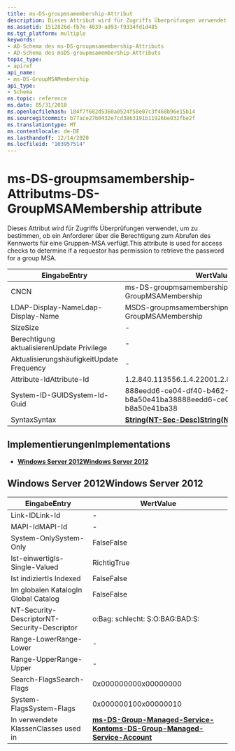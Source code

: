 ```yaml
---
title: ms-DS-groupmsamembership-Attribut
description: Dieses Attribut wird für Zugriffs Überprüfungen verwendet, um zu bestimmen, ob ein Anforderer über die Berechtigung zum Abrufen des Kennworts für eine Gruppen-MSA verfügt.
ms.assetid: 1512826d-fb7e-4039-ad93-f9334fd1d485
ms.tgt_platform: multiple
keywords:
- AD-Schema des ms-DS-groupmsamembership-Attributs
- AD-Schema des msDS-groupmsamembership-Attributs
topic_type:
- apiref
api_name:
- ms-DS-GroupMSAMembership
api_type:
- Schema
ms.topic: reference
ms.date: 05/31/2018
ms.openlocfilehash: 184f7f682d5360a0524f58e07c3f468b96e15b14
ms.sourcegitcommit: b77ace27b0432e7cd3863191b11926be032fbe2f
ms.translationtype: MT
ms.contentlocale: de-DE
ms.lasthandoff: 12/14/2020
ms.locfileid: "103957514"
---
```

# <a name="ms-ds-groupmsamembership-attribute"></a><span data-ttu-id="09be9-105">ms-DS-groupmsamembership-Attribut</span><span class="sxs-lookup"><span data-stu-id="09be9-105">ms-DS-GroupMSAMembership attribute</span></span>

<span data-ttu-id="09be9-106">Dieses Attribut wird für Zugriffs Überprüfungen verwendet, um zu bestimmen, ob ein Anforderer über die Berechtigung zum Abrufen des Kennworts für eine Gruppen-MSA verfügt.</span><span class="sxs-lookup"><span data-stu-id="09be9-106">This attribute is used for access checks to determine if a requestor has permission to retrieve the password for a group MSA.</span></span>



| <span data-ttu-id="09be9-107">Eingabe</span><span class="sxs-lookup"><span data-stu-id="09be9-107">Entry</span></span> | <span data-ttu-id="09be9-108">Wert</span><span class="sxs-lookup"><span data-stu-id="09be9-108">Value</span></span> |
|-------------------|-----------------------------------------------------|
| <span data-ttu-id="09be9-109">CN</span><span class="sxs-lookup"><span data-stu-id="09be9-109">CN</span></span>                | <span data-ttu-id="09be9-110">ms-DS-groupmsamembership</span><span class="sxs-lookup"><span data-stu-id="09be9-110">ms-DS-GroupMSAMembership</span></span>                            |
| <span data-ttu-id="09be9-111">LDAP-Display-Name</span><span class="sxs-lookup"><span data-stu-id="09be9-111">Ldap-Display-Name</span></span> | <span data-ttu-id="09be9-112">MSDS-groupmsamembership</span><span class="sxs-lookup"><span data-stu-id="09be9-112">msDS-GroupMSAMembership</span></span>                             |
| <span data-ttu-id="09be9-113">Size</span><span class="sxs-lookup"><span data-stu-id="09be9-113">Size</span></span>              | \-                                                  |
| <span data-ttu-id="09be9-114">Berechtigung aktualisieren</span><span class="sxs-lookup"><span data-stu-id="09be9-114">Update Privilege</span></span>  | \-                                                  |
| <span data-ttu-id="09be9-115">Aktualisierungshäufigkeit</span><span class="sxs-lookup"><span data-stu-id="09be9-115">Update Frequency</span></span>  | \-                                                  |
| <span data-ttu-id="09be9-116">Attribute-Id</span><span class="sxs-lookup"><span data-stu-id="09be9-116">Attribute-Id</span></span>      | <span data-ttu-id="09be9-117">1.2.840.113556.1.4.2200</span><span class="sxs-lookup"><span data-stu-id="09be9-117">1.2.840.113556.1.4.2200</span></span>                             |
| <span data-ttu-id="09be9-118">System-ID-GUID</span><span class="sxs-lookup"><span data-stu-id="09be9-118">System-Id-Guid</span></span>    | <span data-ttu-id="09be9-119">888eedd6-ce04-df40-b462-b8a50e41ba38</span><span class="sxs-lookup"><span data-stu-id="09be9-119">888eedd6-ce04-df40-b462-b8a50e41ba38</span></span>                |
| <span data-ttu-id="09be9-120">Syntax</span><span class="sxs-lookup"><span data-stu-id="09be9-120">Syntax</span></span>            | [<span data-ttu-id="09be9-121">**String(NT-Sec-Desc)**</span><span class="sxs-lookup"><span data-stu-id="09be9-121">**String(NT-Sec-Desc)**</span></span>](s-string-nt-sec-desc.md) |



## <a name="implementations"></a><span data-ttu-id="09be9-122">Implementierungen</span><span class="sxs-lookup"><span data-stu-id="09be9-122">Implementations</span></span>

-   [<span data-ttu-id="09be9-123">**Windows Server 2012**</span><span class="sxs-lookup"><span data-stu-id="09be9-123">**Windows Server 2012**</span></span>](#windows-server-2012)

## <a name="windows-server-2012"></a><span data-ttu-id="09be9-124">Windows Server 2012</span><span class="sxs-lookup"><span data-stu-id="09be9-124">Windows Server 2012</span></span>



| <span data-ttu-id="09be9-125">Eingabe</span><span class="sxs-lookup"><span data-stu-id="09be9-125">Entry</span></span> | <span data-ttu-id="09be9-126">Wert</span><span class="sxs-lookup"><span data-stu-id="09be9-126">Value</span></span> |
|------------------------|---------------------------------------------------------------------------------------------|
| <span data-ttu-id="09be9-127">Link-ID</span><span class="sxs-lookup"><span data-stu-id="09be9-127">Link-Id</span></span>                | \-                                                                                          |
| <span data-ttu-id="09be9-128">MAPI-Id</span><span class="sxs-lookup"><span data-stu-id="09be9-128">MAPI-Id</span></span>                | \-                                                                                          |
| <span data-ttu-id="09be9-129">System-Only</span><span class="sxs-lookup"><span data-stu-id="09be9-129">System-Only</span></span>            | <span data-ttu-id="09be9-130">False</span><span class="sxs-lookup"><span data-stu-id="09be9-130">False</span></span>                                                                                       |
| <span data-ttu-id="09be9-131">Ist-einwertig</span><span class="sxs-lookup"><span data-stu-id="09be9-131">Is-Single-Valued</span></span>       | <span data-ttu-id="09be9-132">Richtig</span><span class="sxs-lookup"><span data-stu-id="09be9-132">True</span></span>                                                                                        |
| <span data-ttu-id="09be9-133">Ist indiziert</span><span class="sxs-lookup"><span data-stu-id="09be9-133">Is Indexed</span></span>             | <span data-ttu-id="09be9-134">False</span><span class="sxs-lookup"><span data-stu-id="09be9-134">False</span></span>                                                                                       |
| <span data-ttu-id="09be9-135">Im globalen Katalog</span><span class="sxs-lookup"><span data-stu-id="09be9-135">In Global Catalog</span></span>      | <span data-ttu-id="09be9-136">False</span><span class="sxs-lookup"><span data-stu-id="09be9-136">False</span></span>                                                                                       |
| <span data-ttu-id="09be9-137">NT-Security-Descriptor</span><span class="sxs-lookup"><span data-stu-id="09be9-137">NT-Security-Descriptor</span></span> | <span data-ttu-id="09be9-138">o:Bag: schlecht: S:</span><span class="sxs-lookup"><span data-stu-id="09be9-138">O:BAG:BAD:S:</span></span>                                                                                |
| <span data-ttu-id="09be9-139">Range-Lower</span><span class="sxs-lookup"><span data-stu-id="09be9-139">Range-Lower</span></span>            | \-                                                                                          |
| <span data-ttu-id="09be9-140">Range-Upper</span><span class="sxs-lookup"><span data-stu-id="09be9-140">Range-Upper</span></span>            | \-                                                                                          |
| <span data-ttu-id="09be9-141">Search-Flags</span><span class="sxs-lookup"><span data-stu-id="09be9-141">Search-Flags</span></span>           | <span data-ttu-id="09be9-142">0x00000000</span><span class="sxs-lookup"><span data-stu-id="09be9-142">0x00000000</span></span>                                                                                  |
| <span data-ttu-id="09be9-143">System-Flags</span><span class="sxs-lookup"><span data-stu-id="09be9-143">System-Flags</span></span>           | <span data-ttu-id="09be9-144">0x00000010</span><span class="sxs-lookup"><span data-stu-id="09be9-144">0x00000010</span></span>                                                                                  |
| <span data-ttu-id="09be9-145">In verwendete Klassen</span><span class="sxs-lookup"><span data-stu-id="09be9-145">Classes used in</span></span>        | [<span data-ttu-id="09be9-146">**ms-DS-Group-Managed-Service-Konto**</span><span class="sxs-lookup"><span data-stu-id="09be9-146">**ms-DS-Group-Managed-Service-Account**</span></span>](c-msds-groupmanagedserviceaccount.md)<br/> |



 

 





